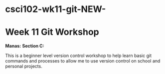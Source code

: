 # csci102-wk11-git-NEW-
# Week 11 Git Workshop
**Manas:** <Manas Saini>
**Section C:** <Section C>

This is a beginner level version control workshop to help learn basic git commands and processes to allow me to use version control on school and personal projects.
